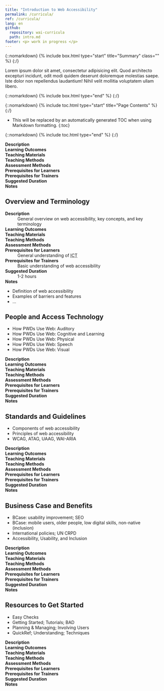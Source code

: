 ```yaml
---
title: "Introduction to Web Accessibility"
permalink: /curricula/
ref: /curricula/
lang: en
github:
  repository: wai-curricula
  path: intro.md
footer: <p> work in progress </p>
---
```


{::nomarkdown}
{% include box.html type="start" title="Summary" class="" %}
{:/}

Lorem ipsum dolor sit amet, consectetur adipisicing elit. Quod architecto excepturi incidunt, odit modi quidem deserunt doloremque molestias saepe. Iste dolor non repellendus laudantium! Nihil velit mollitia voluptatem ullam libero.

{::nomarkdown}
{% include box.html type="end" %}
{:/}

{::nomarkdown}
{% include toc.html type="start" title="Page Contents" %}
{:/}

- This will be replaced by an automatically generated TOC when using Markdown formatting.
{:toc}

{::nomarkdown}
{% include toc.html type="end" %}
{:/}

<dl>
  <dt><strong>Description</strong></dt>
  <dd></dd>
  <dt><strong>Learning Outcomes</strong></dt>
  <dd></dd>
  <dt><strong>Teaching Materials</strong></dt>
  <dd></dd>
  <dt><strong>Teaching Methods</strong></dt>
  <dd></dd>
  <dt><strong>Assessment Methods</strong></dt>
  <dd></dd>
  <dt><strong>Prerequisites for Learners</strong></dt>
  <dd></dd>
  <dt><strong>Prerequisites for Trainers</strong></dt>
  <dd></dd>
  <dt><strong>Suggested Duration</strong></dt>
  <dd></dd>
  <dt><strong>Notes</strong></dt>
  <dd></dd>
</dl>

<h2 id="overview">Overview and Terminology</h2>
<dl>
  <dt><strong>Description</strong></dt>
  <dd>General overview on web accessibility, key concepts, and key terminology</dd>
  <dt><strong>Learning Outcomes</strong></dt>
  <dd></dd>
  <dt><strong>Teaching Materials</strong></dt>
  <dd></dd>
  <dt><strong>Teaching Methods</strong></dt>
  <dd></dd>
  <dt><strong>Assessment Methods</strong></dt>
  <dd></dd>
  <dt><strong>Prerequisites for Learners</strong></dt>
  <dd>General understanding of <abbr title="Information and Communication Technology">ICT</abbr></dd>
  <dt><strong>Prerequisites for Trainers</strong></dt>
  <dd>Basic understanding of web accessibility</dd>
  <dt><strong>Suggested Duration</strong></dt>
  <dd>1-2 hours</dd>
  <dt><strong>Notes</strong></dt>
  <dd></dd>
</dl>
<ul>
  <li>Definition of web accessibility</li>
  <li>Examples of barriers and features</li>
  <li>...</li>
</ul>

<h2 id="people">People and Access Technology</h2>
<ul>
  <li>How PWDs Use Web: Auditory</li>
  <li>How PWDs Use Web: Cognitive and Learning</li>
  <li>How PWDs Use Web: Physical</li>
  <li>How PWDs Use Web: Speech</li>
  <li>How PWDs Use Web: Visual</li>
</ul>
<dl>
  <dt><strong>Description</strong></dt>
  <dd></dd>
  <dt><strong>Learning Outcomes</strong></dt>
  <dd></dd>
  <dt><strong>Teaching Materials</strong></dt>
  <dd></dd>
  <dt><strong>Teaching Methods</strong></dt>
  <dd></dd>
  <dt><strong>Assessment Methods</strong></dt>
  <dd></dd>
  <dt><strong>Prerequisites for Learners</strong></dt>
  <dd></dd>
  <dt><strong>Prerequisites for Trainers</strong></dt>
  <dd></dd>
  <dt><strong>Suggested Duration</strong></dt>
  <dd></dd>
  <dt><strong>Notes</strong></dt>
  <dd></dd>
</dl>

<h2 id="standards">Standards and Guidelines</h2>
<ul>
  <li>Components of web accessibility</li>
  <li>Principles of web accessibility</li>
  <li>WCAG, ATAG, UAAG, WAI-ARIA</li>
</ul>
<dl>
  <dt><strong>Description</strong></dt>
  <dd></dd>
  <dt><strong>Learning Outcomes</strong></dt>
  <dd></dd>
  <dt><strong>Teaching Materials</strong></dt>
  <dd></dd>
  <dt><strong>Teaching Methods</strong></dt>
  <dd></dd>
  <dt><strong>Assessment Methods</strong></dt>
  <dd></dd>
  <dt><strong>Prerequisites for Learners</strong></dt>
  <dd></dd>
  <dt><strong>Prerequisites for Trainers</strong></dt>
  <dd></dd>
  <dt><strong>Suggested Duration</strong></dt>
  <dd></dd>
  <dt><strong>Notes</strong></dt>
  <dd></dd>
</dl>

<h2 id="benefits">Business Case and Benefits</h2>
<ul>
  <li>BCase: usability improvement; SEO</li>
  <li>BCase: mobile users, older people, low digital skills, non-native (inclusion)</li>
  <li>International policies; UN CRPD</li>
  <li>Accessibility, Usability, and Inclusion</li>
</ul>
<dl>
  <dt><strong>Description</strong></dt>
  <dd></dd>
  <dt><strong>Learning Outcomes</strong></dt>
  <dd></dd>
  <dt><strong>Teaching Materials</strong></dt>
  <dd></dd>
  <dt><strong>Teaching Methods</strong></dt>
  <dd></dd>
  <dt><strong>Assessment Methods</strong></dt>
  <dd></dd>
  <dt><strong>Prerequisites for Learners</strong></dt>
  <dd></dd>
  <dt><strong>Prerequisites for Trainers</strong></dt>
  <dd></dd>
  <dt><strong>Suggested Duration</strong></dt>
  <dd></dd>
  <dt><strong>Notes</strong></dt>
  <dd></dd>
</dl>

<h2 id="resources">Resources to Get Started</h2>
<ul>
  <li>Easy Checks</li>
  <li>Getting Started; Tutorials; BAD</li>
  <li>Planning & Managing; Involving Users</li>
  <li>QuickRef; Understanding; Techniques</li>
</ul>
<dl>
  <dt><strong>Description</strong></dt>
  <dd></dd>
  <dt><strong>Learning Outcomes</strong></dt>
  <dd></dd>
  <dt><strong>Teaching Materials</strong></dt>
  <dd></dd>
  <dt><strong>Teaching Methods</strong></dt>
  <dd></dd>
  <dt><strong>Assessment Methods</strong></dt>
  <dd></dd>
  <dt><strong>Prerequisites for Learners</strong></dt>
  <dd></dd>
  <dt><strong>Prerequisites for Trainers</strong></dt>
  <dd></dd>
  <dt><strong>Suggested Duration</strong></dt>
  <dd></dd>
  <dt><strong>Notes</strong></dt>
  <dd></dd>
</dl>
